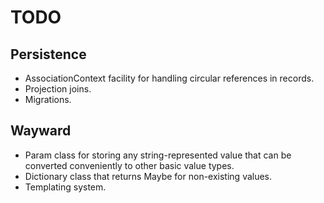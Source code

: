 TODO
====

Persistence
-----------

- AssociationContext facility for handling circular references in records.
- Projection joins.
- Migrations.

Wayward
-------

- Param class for storing any string-represented value that can be converted conveniently to other basic value types.
- Dictionary class that returns Maybe<T> for non-existing values.
- Templating system.
